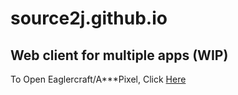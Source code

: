 # source2j.github.io

## Web client for multiple apps (WIP)

To Open Eaglercraft/A***Pixel, Click [Here](https://eagercrafthtml.vercel.app)
